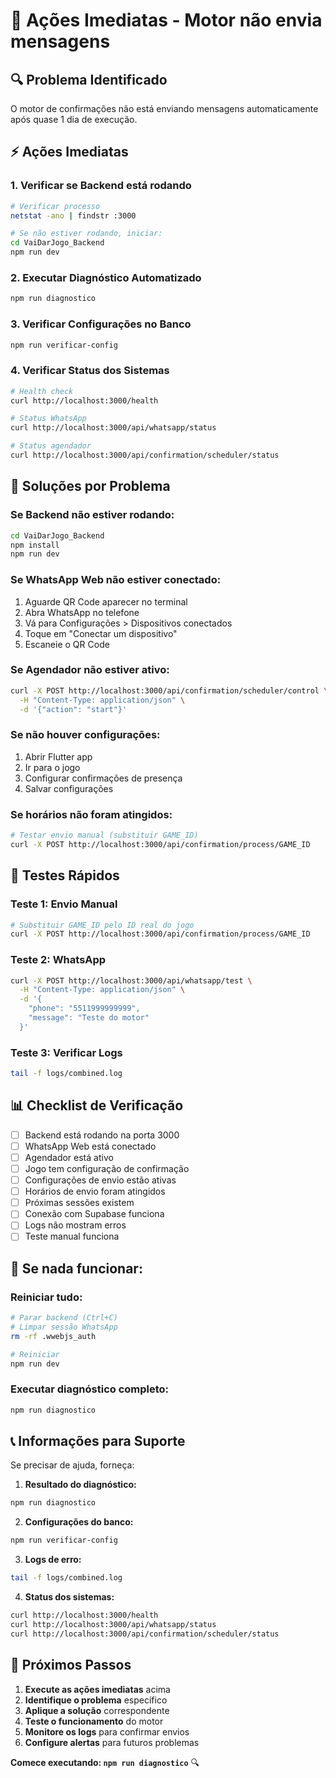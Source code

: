 # 🚨 Ações Imediatas - Motor não envia mensagens

## 🔍 **Problema Identificado**

O motor de confirmações não está enviando mensagens automaticamente após quase 1 dia de execução.

## ⚡ **Ações Imediatas**

### **1. Verificar se Backend está rodando**
```bash
# Verificar processo
netstat -ano | findstr :3000

# Se não estiver rodando, iniciar:
cd VaiDarJogo_Backend
npm run dev
```

### **2. Executar Diagnóstico Automatizado**
```bash
npm run diagnostico
```

### **3. Verificar Configurações no Banco**
```bash
npm run verificar-config
```

### **4. Verificar Status dos Sistemas**
```bash
# Health check
curl http://localhost:3000/health

# Status WhatsApp
curl http://localhost:3000/api/whatsapp/status

# Status agendador
curl http://localhost:3000/api/confirmation/scheduler/status
```

## 🔧 **Soluções por Problema**

### **Se Backend não estiver rodando:**
```bash
cd VaiDarJogo_Backend
npm install
npm run dev
```

### **Se WhatsApp Web não estiver conectado:**
1. Aguarde QR Code aparecer no terminal
2. Abra WhatsApp no telefone
3. Vá para Configurações > Dispositivos conectados
4. Toque em "Conectar um dispositivo"
5. Escaneie o QR Code

### **Se Agendador não estiver ativo:**
```bash
curl -X POST http://localhost:3000/api/confirmation/scheduler/control \
  -H "Content-Type: application/json" \
  -d '{"action": "start"}'
```

### **Se não houver configurações:**
1. Abrir Flutter app
2. Ir para o jogo
3. Configurar confirmações de presença
4. Salvar configurações

### **Se horários não foram atingidos:**
```bash
# Testar envio manual (substituir GAME_ID)
curl -X POST http://localhost:3000/api/confirmation/process/GAME_ID
```

## 🧪 **Testes Rápidos**

### **Teste 1: Envio Manual**
```bash
# Substituir GAME_ID pelo ID real do jogo
curl -X POST http://localhost:3000/api/confirmation/process/GAME_ID
```

### **Teste 2: WhatsApp**
```bash
curl -X POST http://localhost:3000/api/whatsapp/test \
  -H "Content-Type: application/json" \
  -d '{
    "phone": "5511999999999",
    "message": "Teste do motor"
  }'
```

### **Teste 3: Verificar Logs**
```bash
tail -f logs/combined.log
```

## 📊 **Checklist de Verificação**

- [ ] Backend está rodando na porta 3000
- [ ] WhatsApp Web está conectado
- [ ] Agendador está ativo
- [ ] Jogo tem configuração de confirmação
- [ ] Configurações de envio estão ativas
- [ ] Horários de envio foram atingidos
- [ ] Próximas sessões existem
- [ ] Conexão com Supabase funciona
- [ ] Logs não mostram erros
- [ ] Teste manual funciona

## 🚨 **Se nada funcionar:**

### **Reiniciar tudo:**
```bash
# Parar backend (Ctrl+C)
# Limpar sessão WhatsApp
rm -rf .wwebjs_auth

# Reiniciar
npm run dev
```

### **Executar diagnóstico completo:**
```bash
npm run diagnostico
```

## 📞 **Informações para Suporte**

Se precisar de ajuda, forneça:

1. **Resultado do diagnóstico:**
```bash
npm run diagnostico
```

2. **Configurações do banco:**
```bash
npm run verificar-config
```

3. **Logs de erro:**
```bash
tail -f logs/combined.log
```

4. **Status dos sistemas:**
```bash
curl http://localhost:3000/health
curl http://localhost:3000/api/whatsapp/status
curl http://localhost:3000/api/confirmation/scheduler/status
```

## 🎯 **Próximos Passos**

1. **Execute as ações imediatas** acima
2. **Identifique o problema** específico
3. **Aplique a solução** correspondente
4. **Teste o funcionamento** do motor
5. **Monitore os logs** para confirmar envios
6. **Configure alertas** para futuros problemas

**Comece executando: `npm run diagnostico`** 🔍




